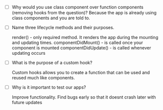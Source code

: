 - [ ] Why would you use class component over function components (removing hooks from the question)?
    Because the app is already using class components and you are told to.

- [ ] Name three lifecycle methods and their purposes.

    render() - only required method. It renders the app during the mounting and updating times.
    componentDidMount() - is called once your component is mounted
    componentDidUpdate() - is called whenever updating occurs

- [ ] What is the purpose of a custom hook?

    Custom hooks allows you to create a function that can be used and reused much like components.

- [ ] Why is it important to test our apps?

    Improve functionality. Find bugs early so that it doesnt crash later with future updates